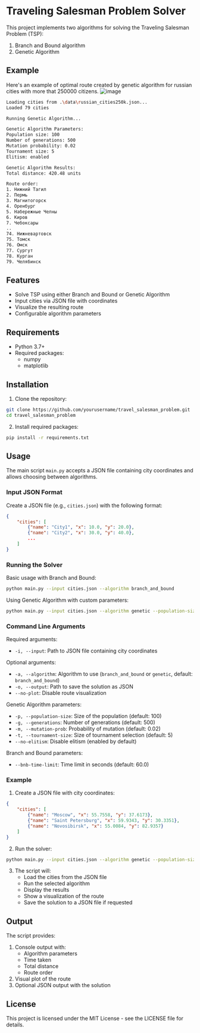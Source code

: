 # Traveling Salesman Problem Solver

This project implements two algorithms for solving the Traveling Salesman Problem (TSP):
1. Branch and Bound algorithm
2. Genetic Algorithm

## Example
Here's an example of optimal route created by genetic algorithm for russian cities with more that 250000 citizens.
![image](https://github.com/user-attachments/assets/2e1834d6-89a3-44df-9a08-b37a47925f57)
```bash
Loading cities from .\data\russian_cities250k.json...
Loaded 79 cities

Running Genetic Algorithm...

Genetic Algorithm Parameters:
Population size: 100
Number of generations: 500
Mutation probability: 0.02
Tournament size: 5
Elitism: enabled

Genetic Algorithm Results:
Total distance: 420.48 units

Route order:
1. Нижний Тагил
2. Пермь
3. Магнитогорск
4. Оренбург
5. Набережные Челны
6. Киров
7. Чебоксары
..
74. Нижневартовск
75. Томск
76. Омск
77. Сургут
78. Курган
79. Челябинск
```

## Features

- Solve TSP using either Branch and Bound or Genetic Algorithm
- Input cities via JSON file with coordinates
- Visualize the resulting route
- Configurable algorithm parameters

## Requirements

- Python 3.7+
- Required packages:
  - numpy
  - matplotlib

## Installation

1. Clone the repository:
```bash
git clone https://github.com/yourusername/travel_salesman_problem.git
cd travel_salesman_problem
```

2. Install required packages:
```bash
pip install -r requirements.txt
```

## Usage

The main script `main.py` accepts a JSON file containing city coordinates and allows choosing between algorithms.

### Input JSON Format

Create a JSON file (e.g., `cities.json`) with the following format:
```json
{
    "cities": [
        {"name": "City1", "x": 10.0, "y": 20.0},
        {"name": "City2", "x": 30.0, "y": 40.0},
        ...
    ]
}
```

### Running the Solver

Basic usage with Branch and Bound:
```bash
python main.py --input cities.json --algorithm branch_and_bound
```

Using Genetic Algorithm with custom parameters:
```bash
python main.py --input cities.json --algorithm genetic --population-size 100 --generations 500
```

### Command Line Arguments

Required arguments:
- `-i, --input`: Path to JSON file containing city coordinates

Optional arguments:
- `-a, --algorithm`: Algorithm to use (`branch_and_bound` or `genetic`, default: `branch_and_bound`)
- `-o, --output`: Path to save the solution as JSON
- `--no-plot`: Disable route visualization

Genetic Algorithm parameters:
- `-p, --population-size`: Size of the population (default: 100)
- `-g, --generations`: Number of generations (default: 500)
- `-m, --mutation-prob`: Probability of mutation (default: 0.02)
- `-t, --tournament-size`: Size of tournament selection (default: 5)
- `--no-elitism`: Disable elitism (enabled by default)

Branch and Bound parameters:
- `--bnb-time-limit`: Time limit in seconds (default: 60.0)

### Example

1. Create a JSON file with city coordinates:
```json
{
    "cities": [
        {"name": "Moscow", "x": 55.7558, "y": 37.6173},
        {"name": "Saint Petersburg", "x": 59.9343, "y": 30.3351},
        {"name": "Novosibirsk", "x": 55.0084, "y": 82.9357}
    ]
}
```

2. Run the solver:
```bash
python main.py --input cities.json --algorithm genetic --population-size 50 --generations 200
```

3. The script will:
   - Load the cities from the JSON file
   - Run the selected algorithm
   - Display the results
   - Show a visualization of the route
   - Save the solution to a JSON file if requested

## Output

The script provides:
1. Console output with:
   - Algorithm parameters
   - Time taken
   - Total distance
   - Route order
2. Visual plot of the route
3. Optional JSON output with the solution

## License

This project is licensed under the MIT License - see the LICENSE file for details. 
